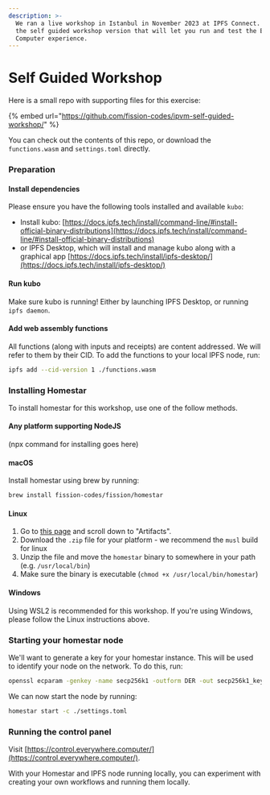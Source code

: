 ```yaml
---
description: >-
  We ran a live workshop in Istanbul in November 2023 at IPFS Connect. This is
  the self guided workshop version that will let you run and test the Everywhere
  Computer experience.
---
```


# Self Guided Workshop

Here is a small repo with supporting files for this exercise:

{% embed url="https://github.com/fission-codes/ipvm-self-guided-workshop/" %}

You can check out the contents of this repo, or download the `functions.wasm` and `settings.toml` directly.

### Preparation

#### Install dependencies

Please ensure you have the following tools installed and available `kubo`:

* Install kubo: [https://docs.ipfs.tech/install/command-line/#install-official-binary-distributions](https://docs.ipfs.tech/install/command-line/#install-official-binary-distributions)
* or IPFS Desktop, which will install and manage kubo along with a graphical app [https://docs.ipfs.tech/install/ipfs-desktop/](https://docs.ipfs.tech/install/ipfs-desktop/)

#### Run kubo

Make sure kubo is running! Either by launching IPFS Desktop, or running `ipfs daemon`.

#### Add web assembly functions

All functions (along with inputs and receipts) are content addressed. We will refer to them by their CID. To add the functions to your local IPFS node, run:

```sh
ipfs add --cid-version 1 ./functions.wasm
```

### Installing Homestar

To install homestar for this workshop, use one of the follow methods.

#### Any platform supporting NodeJS

(npx command for installing goes here)

#### macOS

Install homestar using brew by running:

```sh
brew install fission-codes/fission/homestar
```

#### Linux

1. Go to [this page](https://github.com/ipvm-wg/homestar/actions/runs/7117766904) and scroll down to "Artifacts".
2. Download the `.zip` file for your platform - we recommend the `musl` build for linux
3. Unzip the file and move the `homestar` binary to somewhere in your path (e.g. `/usr/local/bin`)
4. Make sure the binary is executable (`chmod +x /usr/local/bin/homestar`)

#### Windows

Using WSL2 is recommended for this workshop. If you're using Windows, please follow the Linux instructions above.

### Starting your homestar node

We'll want to generate a key for your homestar instance. This will be used to identify your node on the network. To do this, run:

```sh
openssl ecparam -genkey -name secp256k1 -outform DER -out secp256k1_key.der
```

We can now start the node by running:

```sh
homestar start -c ./settings.toml
```

### Running the control panel

Visit [https://control.everywhere.computer/](https://control.everywhere.computer/).

With your Homestar and IPFS node running locally, you can experiment with creating your own workflows and running them locally.



